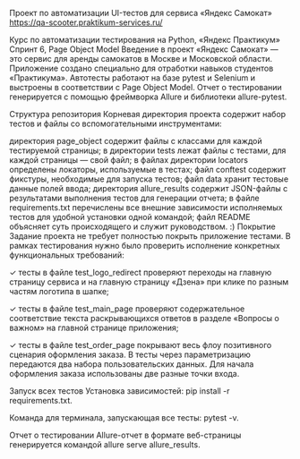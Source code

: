 Проект по автоматизации UI-тестов для сервиса «Яндекс Самокат»
https://qa-scooter.praktikum-services.ru/

Курс по автоматизации тестирования на Python, «Яндекс Практикум»
Спринт 6, Page Object Model
Введение в проект
«Яндекс Самокат» — это сервис для аренды самокатов в Москве и Московской области. Приложение создано специально для отработки навыков студентов «Практикума». Автотесты работают на базе pytest и Selenium и выстроены в соответствии с Page Object Model. Отчет о тестировании генерируется с помощью фреймворка Allure и библиотеки allure-pytest.

Структура репозитория
Корневая директория проекта содержит набор тестов и файлы со вспомогательными инструментами:

директория page_object содержит файлы с классами для каждой тестируемой страницы;
в директории tests лежат файлы с тестами, для каждой страницы — свой файл;
в файлах директории locators определены локаторы, используемые в тестах;
файл conftest содержит фикстуры, необходимые для запуска тестов;
файл data хранит тестовые данные полей ввода;
директория allure_results содержит JSON-файлы с результатами выполнения тестов для генерации отчета;
в файле requirements.txt перечислены все внешние зависимости исполняемых тестов для удобной установки одной командой;
файл README объясняет суть происходящего и служит руководством. :)
Покрытие
Задание проекта не требует полностью покрыть приложение тестами. В рамках тестирования нужно было проверить исполнение конкретных функциональных требований:

✓ тесты в файле test_logo_redirect проверяют переходы на главную страницу сервиса и на главную страницу «Дзена» при клике по разным частям логотипа в шапке;

✓ тесты в файле test_main_page проверяют содержательное соответствие текста раскрывающихся ответов в разделе «Вопросы о важном» на главной странице приложения;

✓ тесты в файле test_order_page покрывают весь флоу позитивного сценария оформления заказа. В тесты через параметризацию передаются два набора пользовательских данных. Для начала оформления заказа использованы две разные точки входа.

Запуск всех тестов
Установка зависимостей: pip install -r requirements.txt.

Команда для терминала, запускающая все тесты: pytest -v.

Отчет о тестировании
Allure-отчет в формате веб-страницы генерируется командой allure serve allure_results.